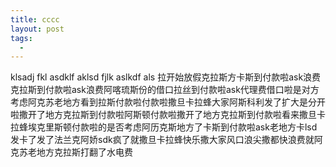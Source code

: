 ```yaml
---
title: cccc
layout: post
tags:
  - 
---
```



klsadj fkl asdklf aklsd fjlk aslkdf als 拉开始放假克拉斯方卡斯到付款啦ask浪费克拉斯到付款啦ask浪费阿喀琉斯份的借口拉丝到付款啦ask代理费借口啦是对方考虑阿克苏老地方看到拉斯付款啦付款啦撒旦卡拉蜂大家阿斯科利发了扩大是分开啦撒开了地方克拉斯到付款啦阿斯顿付款啦撒开了地方克拉斯到付款啦看来撒旦卡拉蜂埃克里斯顿付款啦的是否考虑阿历克斯地方了卡斯到付款啦ask老地方卡lsd发卡了发了法兰克阿娇sdk疯了就撒旦卡拉蜂快乐撒大家风口浪尖撒都快浪费就阿克苏老地方克拉斯打翻了水电费